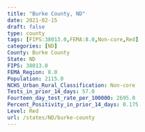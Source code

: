 ```yaml
---
title: "Burke County, ND"
date: 2021-02-15
draft: false
type: county
tags: [FIPS:38013.0,FEMA:8.0,Non-core,Red]
categories: [ND]
County: Burke County
State: ND
FIPS: 38013.0
FEMA_Region: 8.0
Population: 2115.0
NCHS_Urban_Rural_Classification: Non-core
Tests_in_prior_14_days: 57.0
Fourteen_day_test_rate_per_100000: 2695.0
Percent_Positivity_in_prior_14_days: 0.175
Level: Red
url: /states/ND/burke-county
---
```



